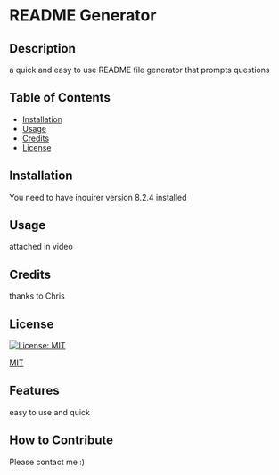 # README Generator
  
  ## Description

  a quick and easy to use README file generator that prompts questions

  ## Table of Contents

- [Installation](#installation)
- [Usage](#usage)
- [Credits](#credits)
- [License](#license)

## Installation

You need to have inquirer version 8.2.4 installed

## Usage

attached in video

## Credits

thanks to Chris

## License

[![License: MIT](https://img.shields.io/badge/License-MIT-yellow.svg)](https://opensource.org/licenses/MIT)

   [MIT](https://choosealicense.com/licenses/mit/)


## Features

easy to use and quick

## How to Contribute

Please contact me :)

  